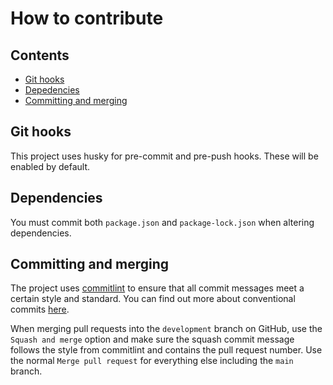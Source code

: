 # How to contribute

## Contents

- [Git hooks](#git-hooks)
- [Depedencies](#dependencies)
- [Committing and merging](#committing-and-merging)

## Git hooks

This project uses husky for pre-commit and pre-push hooks. These will be enabled by default.

## Dependencies

You must commit both `package.json` and `package-lock.json` when altering dependencies.

## Committing and merging

The project uses [commitlint](https://commitlint.js.org/) to ensure that all commit messages meet a certain style and standard. You can find out more about conventional commits [here](https://www.conventionalcommits.org/).

When merging pull requests into the `development` branch on GitHub, use the `Squash and merge` option and make sure the squash commit message follows the style from commitlint and contains the pull request number. Use the normal `Merge pull request` for everything else including the `main` branch.
